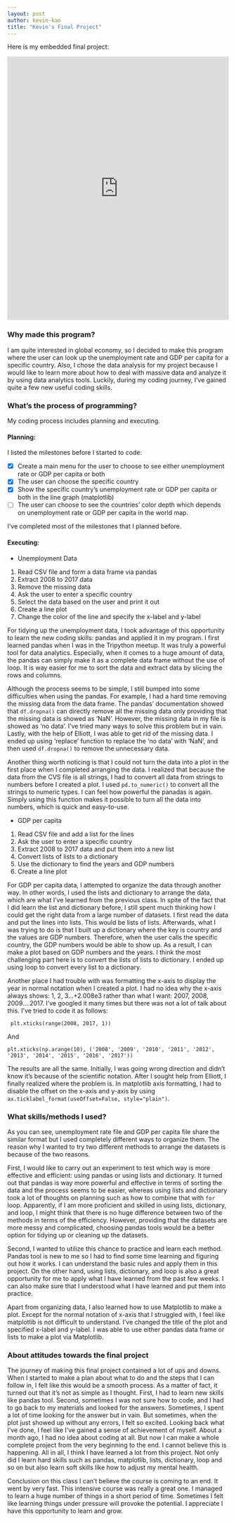 ```yaml
---
layout: post
author: kevin-kao
title: "Kevin's Final Project"
---
```


Here is my embedded final project:

<iframe src="https://trinket.io/embed/python3/502b5c1df6" width="100%" height="600" frameborder="0" marginwidth="0" marginheight="0" allowfullscreen></iframe>

### Why made this program?
I am quite interested in global economy, so I decided to make this program where the user can look up the unemployment rate 
and GDP per capita for a specific country. Also, I chose the data analysis for my project because I would like to learn more 
about how to deal with massive data and analyze it by using data analytics tools. Luckily, during my coding journey, 
I’ve gained quite a few new useful coding skills. 


### What’s the process of programming?
My coding process includes planning and executing. 

#### Planning: 
I listed the milestones before I started to code:
-	[x] Create a main menu for the user to choose to see either unemployment rate or GDP per capita or both
-	[x] The user can choose the specific country
-	[x] Show the specific country’s unemployment rate or GDP per capita or both in the line graph (matplotlib)
-	[ ] The user can choose to see the countries’ color depth which depends on unemployment rate or GDP per capita in the world map.

I’ve completed most of the milestones that I planned before. 

#### Executing:
-	Unemployment Data
1.	Read CSV file and form a data frame via pandas
2.	Extract 2008 to 2017 data
3.	Remove the missing data
4.	Ask the user to enter a specific country
5.	Select the data based on the user and print it out
6.	Create a line plot
7.	Change the color of the line and specify the x-label and y-label

For tidying up the unemployment data, I took advantage of this opportunity to learn the new coding skills: pandas and 
applied it in my program. I first learned pandas when I was in the Tripython meetup. It was truly a powerful tool for 
data analytics. Especially, when it comes to a huge amount of data, the pandas can simply make it as a complete data frame 
without the use of loop. It is way easier for me to sort the data and extract data by slicing the rows and columns.  

Although the process seems to be simple, I still bumped into some difficulties when using the pandas. For example, 
I had a hard time removing the missing data from the data frame. The pandas’ documentation showed that `df.dropna()` 
can directly remove all the missing data only providing that the missing data is showed as ‘NaN’. However, the missing data 
in my file is showed as ‘no data’. I’ve tried many ways to solve this problem but in vain. Lastly, with the help of Elliott, 
I was able to get rid of the missing data. I ended up using ‘replace’ function to replace the ‘no data’ with ‘NaN’, 
and then used `df.dropna()` to remove the unnecessary data. 

Another thing worth noticing is that I could not turn the data into a plot in the first place when I completed arranging the 
data. I realized that because the data from the CVS file is all strings, I had to convert all data from strings to numbers 
before I created a plot. I used `pd.to_numeric()` to convert all the strings to numeric types. I can feel how powerful 
the panadas is again. Simply using this function makes it possible to turn all the data into numbers, which is quick and easy-to-use. 

-	GDP per capita
1.	Read CSV file and add a list for the lines
2.	Ask the user to enter a specific country
3.	Extract 2008 to 2017 data and put them into a new list
4.	Convert lists of lists to a dictionary
5.	Use the dictionary to find the years and GDP numbers
6.	Create a line plot

For GDP per capita data, I attempted to organize the data through another way. In other words, I used the lists and dictionary 
to arrange the data, which are what I’ve learned from the previous class. In spite of the fact that I did learn the list and 
dictionary before, I still spent much thinking how I could get the right data from a large number of datasets. 
I first read the data and put the lines into lists. This would be lists of lists. Afterwards, what I was trying to do is that 
I built up a dictionary where the key is country and the values are GDP numbers. Therefore, when the user calls the specific 
country, the GDP numbers would be able to show up. As a result, I can make a plot based on GDP numbers and the years. 
I think the most challenging part here is to convert the lists of lists to dictionary. I ended up using loop to convert every 
list to a dictionary. 

Another place I had trouble with was formatting the x-axis to display the year in normal notation when I created a plot. 
I had no idea why the x-axis always shows: 1, 2, 3…+2.008e3 rather than what I want: 2007, 2008, 2009….2017. 
I’ve googled it many times but there was not a lot of talk about this. I’ve tried to code it as follows:

```
 plt.xticks(range(2008, 2017, 1))
```

And

```
plt.xticks(np.arange(10), ('2008', '2009', '2010', '2011', '2012', '2013', '2014', '2015', '2016', '2017'))
```

The results are all the same. Initially, I was going wrong direction and didn’t know it’s because of the scientific notation. 
After I sought help from Elliott, I finally realized where the problem is. In matplotlib axis formatting, I had to disable the 
offset on the x-axis and y-axis by using ` ax.ticklabel_format(useOffset=False, style="plain")`.


### What skills/methods I used?
As you can see, unemployment rate file and GDP per capita file share the similar format but I used completely different ways 
to organize them. The reason why I wanted to try two different methods to arrange the datasets is because of the two reasons. 

First, I would like to carry out an experiment to test which way is more effective and efficient: using pandas or using lists 
and dictionary. It turned out that pandas is way more powerful and effective in terms of sorting the data and the process 
seems to be easier, whereas using lists and dictionary took a lot of thoughts on planning such as how to combine that with 
`for` loop. Apparently, if I am more proficient and skilled in using lists, dictionary, and loop, I might think that 
there is no huge difference between two of the methods in terms of the efficiency. However, providing that the datasets 
are more messy and complicated, choosing pandas tools would be a better option for tidying up or cleaning up the datasets. 

Second, I wanted to utilize this chance to practice and learn each method. Pandas tool is new to me so I had to find some time
learning and figuring out how it works. I can understand the basic rules and apply them in this project. On the other hand, 
using lists, dictionary, and loop is also a great opportunity for me to apply what I have learned from the past few weeks. 
I can also make sure that I understood what I have learned and put them into practice.

Apart from organizing data, I also learned how to use Matplotlib to make a plot. Except for the normal notation of x-axis that 
I struggled with, I feel like matplotlib is not difficult to understand. I’ve changed the title of the plot and specified 
x-label and y-label. I was able to use either pandas data frame or lists to make a plot via Matplotlib.


### About attitudes towards the final project

The journey of making this final project contained a lot of ups and downs. When I started to make a plan about what to do 
and the steps that I can follow in, I felt like this would be a smooth process. As a matter of fact, it turned out that it’s 
not as simple as I thought. First, I had to learn new skills like pandas tool. Second, sometimes I was not sure how to code, 
and I had to go back to my materials and looked for the answers. Sometimes, I spent a lot of time looking for the answer 
but in vain. But sometimes, when the plot just showed up without any errors, I felt so excited. Looking back what I’ve done, 
I feel like I’ve gained a sense of achievement of myself. About a month ago, I had no idea about coding at all. 
But now I can make a whole complete project from the very beginning to the end. I cannot believe this is happening. 
All in all, I think I have learned a lot from this project. Not only did I learn hard skills such as pandas, matplotlib, lists,
dictionary, loop and so on but also learn soft skills like how to adjust my mental health.

Conclusion on this class
I can’t believe the course is coming to an end. It went by very fast. This intensive course was really a great one. 
I managed to learn a huge number of things in a short period of time. Sometimes I felt like learning things under pressure will provoke the potential.
I appreciate I have this opportunity to learn and grow. 

